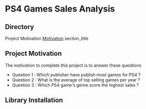 # PS4 Games Sales Analysis 

## Directory 
Project Motivation
[Motivation](#project-motivation)
          section_title<a name="project-motivation"></a>

## Project Motivation ##

The motivation to complete this project is to answer these questions 
* Question 1 : Which publisher have publish most games for PS4 ?
* Question 2 : What is the average of top selling games per year ?
* Question 3 : Which PS4 game's genre score the highest sales ?


## Library Installation ##



